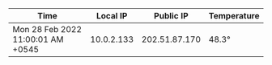 | Time     | Local IP | Public IP | Temperature |
| ----------- | ----------- | ----------- | ----------- |
| Mon 28 Feb 2022 11:00:01 AM +0545      | 10.0.2.133     | 202.51.87.170  | 48.3° |
